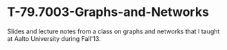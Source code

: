 # T-79.7003-Graphs-and-Networks

Slides and lecture notes from a class on graphs and networks that I taught at Aalto University during Fall'13.

